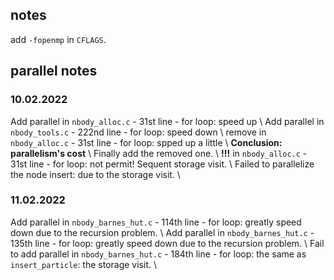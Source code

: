 ## notes
add `-fopenmp` in `CFLAGS`.

## parallel notes
### 10.02.2022
Add parallel in `nbody_alloc.c` - 31st line - for loop: speed up \\
Add parallel in `nbody_tools.c` - 222nd line - for loop: speed down \\
remove in `nbody_alloc.c` - 31st line - for loop: spped up a little \\
**Conclusion: parallelism's cost** \\
Finally add the removed one. \\
**!!!** in `nbody_alloc.c` - 31st line - for loop: not permit! Sequent storage visit. \\
Failed to parallelize the node insert: due to the storage visit. \\

### 11.02.2022
Add parallel in `nbody_barnes_hut.c` - 114th line - for loop: greatly speed down due to the recursion problem. \\
Add parallel in `nbody_barnes_hut.c` - 135th line - for loop: greatly speed down due to the recursion problem. \\
Fail to add parallel in `nbody_barnes_hut.c` - 184th line - for loop: the same as `insert_particle`: the storage visit. \\